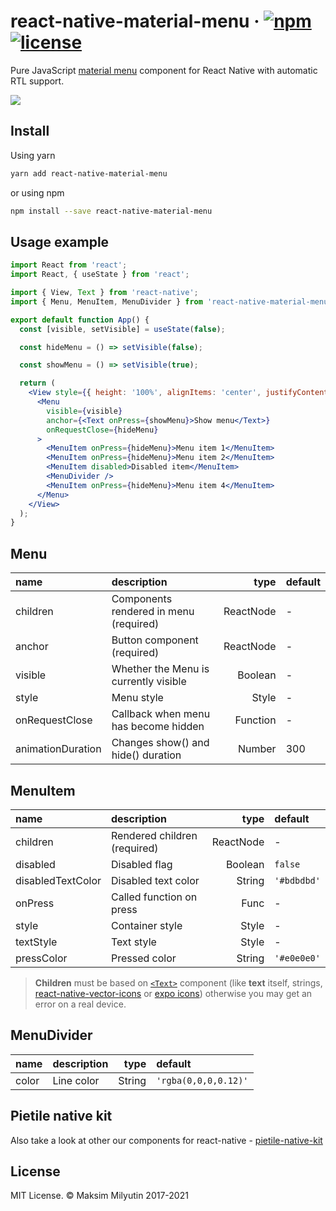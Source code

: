 # react-native-material-menu &middot; [![npm](https://img.shields.io/npm/v/react-native-material-menu.svg)](https://www.npmjs.com/package/react-native-material-menu) [![license](https://img.shields.io/npm/l/react-native-material-menu.svg)](https://github.com/mxck/react-native-material-menu/blob/master/LICENSE)

Pure JavaScript [material
menu](https://material.io/guidelines/components/menus.html) component for React
Native with automatic RTL support.

<img src="https://media.giphy.com/media/3ov9jUvQH4U82JGNRC/giphy.gif" />

## Install

Using yarn

```sh
yarn add react-native-material-menu
```

or using npm

```sh
npm install --save react-native-material-menu
```

## Usage example

```jsx
import React from 'react';
import React, { useState } from 'react';

import { View, Text } from 'react-native';
import { Menu, MenuItem, MenuDivider } from 'react-native-material-menu';

export default function App() {
  const [visible, setVisible] = useState(false);

  const hideMenu = () => setVisible(false);

  const showMenu = () => setVisible(true);

  return (
    <View style={{ height: '100%', alignItems: 'center', justifyContent: 'center' }}>
      <Menu
        visible={visible}
        anchor={<Text onPress={showMenu}>Show menu</Text>}
        onRequestClose={hideMenu}
      >
        <MenuItem onPress={hideMenu}>Menu item 1</MenuItem>
        <MenuItem onPress={hideMenu}>Menu item 2</MenuItem>
        <MenuItem disabled>Disabled item</MenuItem>
        <MenuDivider />
        <MenuItem onPress={hideMenu}>Menu item 4</MenuItem>
      </Menu>
    </View>
  );
}
```

## Menu

| name              | description                            |      type | default |
| :---------------- | :------------------------------------- | --------: | :------ |
| children          | Components rendered in menu (required) | ReactNode | -       |
| anchor            | Button component (required)            | ReactNode | -       |
| visible           | Whether the Menu is currently visible  |   Boolean | -       |
| style             | Menu style                             |     Style | -       |
| onRequestClose    | Callback when menu has become hidden   |  Function | -       |
| animationDuration | Changes show() and hide() duration     |    Number | 300     |

## MenuItem

| name              | description                  |      type | default     |
| :---------------- | :--------------------------- | --------: | :---------- |
| children          | Rendered children (required) | ReactNode | -           |
| disabled          | Disabled flag                |   Boolean | `false`     |
| disabledTextColor | Disabled text color          |    String | `'#bdbdbd'` |
| onPress           | Called function on press     |      Func | -           |
| style             | Container style              |     Style | -           |
| textStyle         | Text style                   |     Style | -           |
| pressColor        | Pressed color                |    String | `'#e0e0e0'` |

> **Children** must be based on [`<Text>`][text component] component (like **text** itself, strings, [react-native-vector-icons] or [expo icons]) otherwise you may get an error on a real device.

## MenuDivider

| name  | description |   type | default              |
| :---- | :---------- | -----: | :------------------- |
| color | Line color  | String | `'rgba(0,0,0,0.12)'` |

## Pietile native kit

Also take a look at other our components for react-native - [pietile-native-kit](https://github.com/pietile/pietile-native-kit)

## License

MIT License. © Maksim Milyutin 2017-2021

[text component]: https://facebook.github.io/react-native/docs/text.html
[react-native-vector-icons]: https://github.com/oblador/react-native-vector-icons
[expo icons]: https://docs.expo.io/versions/latest/guides/icons/
